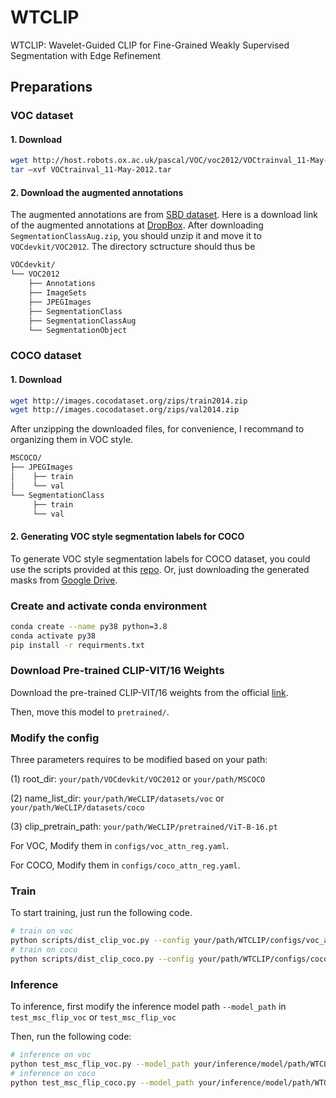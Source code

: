 # WTCLIP
WTCLIP: Wavelet-Guided CLIP for Fine-Grained Weakly Supervised Segmentation with Edge Refinement


## Preparations

### VOC dataset

#### 1. Download

``` bash
wget http://host.robots.ox.ac.uk/pascal/VOC/voc2012/VOCtrainval_11-May-2012.tar
tar –xvf VOCtrainval_11-May-2012.tar
```
#### 2. Download the augmented annotations
The augmented annotations are from [SBD dataset](http://home.bharathh.info/pubs/codes/SBD/download.html). Here is a download link of the augmented annotations at
[DropBox](https://www.dropbox.com/s/oeu149j8qtbs1x0/SegmentationClassAug.zip?dl=0). After downloading ` SegmentationClassAug.zip `, you should unzip it and move it to `VOCdevkit/VOC2012`. The directory sctructure should thus be 

``` bash
VOCdevkit/
└── VOC2012
    ├── Annotations
    ├── ImageSets
    ├── JPEGImages
    ├── SegmentationClass
    ├── SegmentationClassAug
    └── SegmentationObject
```

### COCO dataset

#### 1. Download
``` bash
wget http://images.cocodataset.org/zips/train2014.zip
wget http://images.cocodataset.org/zips/val2014.zip
```
After unzipping the downloaded files, for convenience, I recommand to organizing them in VOC style.

``` bash
MSCOCO/
├── JPEGImages
│    ├── train
│    └── val
└── SegmentationClass
     ├── train
     └── val
```

#### 2. Generating VOC style segmentation labels for COCO
To generate VOC style segmentation labels for COCO dataset, you could use the scripts provided at this [repo](https://github.com/alicranck/coco2voc). Or, just downloading the generated masks from [Google Drive](https://drive.google.com/file/d/1pRE9SEYkZKVg0Rgz2pi9tg48j7GlinPV/view).

### Create and activate conda environment

```bash
conda create --name py38 python=3.8
conda activate py38
pip install -r requirments.txt
```


### Download Pre-trained CLIP-VIT/16 Weights

Download the pre-trained CLIP-VIT/16 weights from the official [link](https://openaipublic.azureedge.net/clip/models/5806e77cd80f8b59890b7e101eabd078d9fb84e6937f9e85e4ecb61988df416f/ViT-B-16.pt).

Then, move this model to `pretrained/`.


### Modify the config
Three parameters requires to be modified based on your path:

(1) root_dir: `your/path/VOCdevkit/VOC2012` or `your/path/MSCOCO`

(2) name_list_dir: `your/path/WeCLIP/datasets/voc` or `your/path/WeCLIP/datasets/coco`

(3) clip_pretrain_path: `your/path/WeCLIP/pretrained/ViT-B-16.pt`

For VOC, Modify them in `configs/voc_attn_reg.yaml`.

For COCO, Modify them in `configs/coco_attn_reg.yaml`. 

### Train
To start training, just run the following code.
```bash
# train on voc
python scripts/dist_clip_voc.py --config your/path/WTCLIP/configs/voc_attn_reg.yaml
# train on coco
python scripts/dist_clip_coco.py --config your/path/WTCLIP/configs/coco_attn_reg.yaml
```

### Inference
To inference, first modify the inference model path `--model_path` in `test_msc_flip_voc` or `test_msc_flip_voc`

Then, run the following code:
```bash
# inference on voc
python test_msc_flip_voc.py --model_path your/inference/model/path/WTCLIP_model_iter_30000.pth
# inference on coco
python test_msc_flip_coco.py --model_path your/inference/model/path/WTCLIP_model_iter_80000.pth
``` 

 
